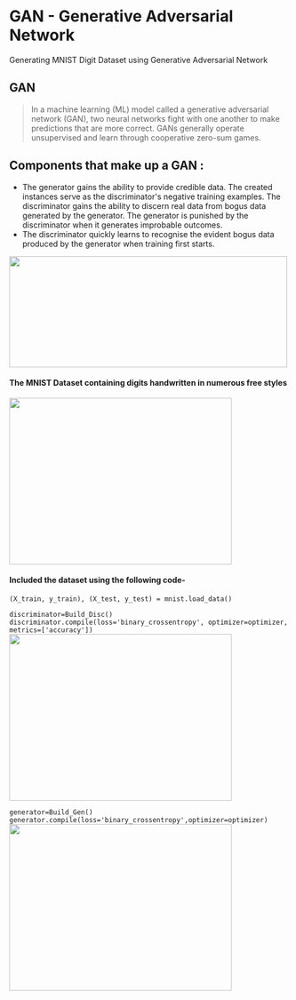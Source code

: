 # GAN - Generative Adversarial Network
Generating MNIST Digit Dataset using Generative Adversarial Network

## GAN
> In a machine learning (ML) model called a generative adversarial network (GAN), two neural networks fight with one another to make predictions that are more correct. GANs generally operate unsupervised and learn through cooperative zero-sum games.

## Components that make up a GAN :

- The generator gains the ability to provide credible data. The created instances serve as the discriminator's negative training examples.
The discriminator gains the ability to discern real data from bogus data generated by the generator. The generator is punished by the discriminator when it generates improbable outcomes.
- The discriminator quickly learns to recognise the evident bogus data produced by the generator when training first starts.

<img src="https://eugenie.ai/wp-content/uploads/2021/08/Screenshot-2021-08-10-at-5.32.25-PM.png" width="500" height="200"/>

#### The MNIST Dataset containing digits handwritten in numerous free styles

<img src="https://miro.medium.com/max/584/1*2lSjt9YKJn9sxK7DSeGDyw.jpeg" width="400" height="300"/>
  
#### Included the dataset using the following code-
` (X_train, y_train), (X_test, y_test) = mnist.load_data() `

`discriminator=Build_Disc()
discriminator.compile(loss='binary_crossentropy', optimizer=optimizer, metrics=['accuracy'])`
<img src="https://miro.medium.com/max/584/1*2lSjt9YKJn9sxK7DSeGDyw.jpeg" width="400" height="300"/>

`generator=Build_Gen()
generator.compile(loss='binary_crossentropy',optimizer=optimizer)`
<img src="https://miro.medium.com/max/584/1*2lSjt9YKJn9sxK7DSeGDyw.jpeg" width="400" height="300"/>
